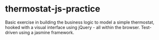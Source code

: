 # thermostat-js-practice

Basic exercise in building the business logic to model a simple thermostat, hooked with a visual interface using jQuery - all within the browser. Test-driven using a jasmine framework.
